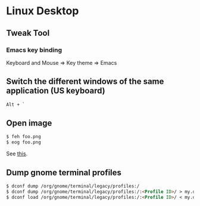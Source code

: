 # Linux Desktop

## Tweak Tool

### Emacs key binding

Keyboard and Mouse => Key theme => Emacs

## Switch the different windows of the same application (US keyboard)

```markdown
Alt + `
```

## Open image

```markdown
$ feh foo.png
$ eog foo.png
```

See [this](http://unix.stackexchange.com/questions/35333/what-is-the-fastest-way-to-view-images-from-the-terminal).

## Dump gnome terminal profiles

```markdown
$ dconf dump /org/gnome/terminal/legacy/profiles:/
$ dconf dump /org/gnome/terminal/legacy/profiles:/:<Profile ID>/ > my.dconf
$ dconf load /org/gnome/terminal/legacy/profiles:/:<Profile ID>/ < my.dconf
```
